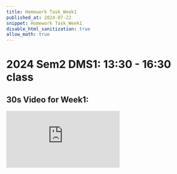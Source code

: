 ```yaml
---
title: Homework Task_Week1
published_at: 2024-07-22
snippet: Homework Task_Week1
disable_html_sanitization: true
allow_math: true
---
```


#  2024 Sem2 DMS1: 13:30 - 16:30 class

## 30s Video for Week1:

<iframe id="coding_train_video" src="https://www.youtube.com/watch?v=7XBDrD5xwpg" title="30s Video" frameborder="0" allow="accelerometer; autoplay; clipboard-write; encrypted-media; gyroscope; picture-in-picture; web-share" referrerpolicy="strict-origin-when-cross-origin" allowfullscreen></iframe>

<script type="module">

    console.log (`hello world! 🚀`)

    const iframe  = document.getElementById (`coding_train_video`)
    iframe.width  = iframe.parentNode.scrollWidth
    iframe.height = iframe.width * 9 / 16

</script>

